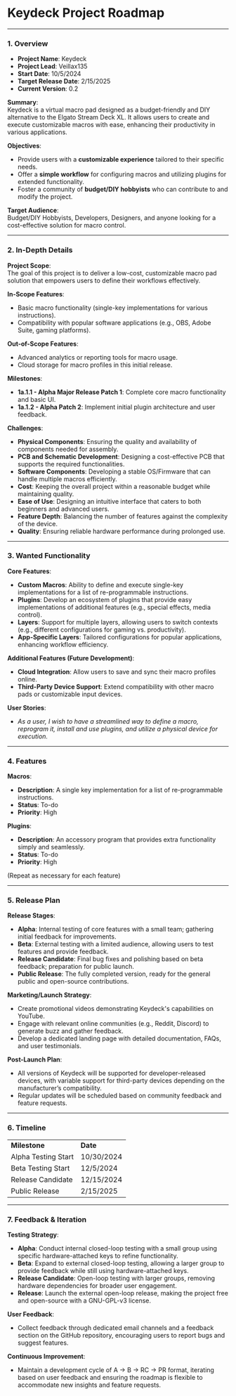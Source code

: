 # Keydeck Project Roadmap


---


###  **1. Overview**



* **Project Name**: Keydeck
* **Project Lead**: Veillax135
* **Start Date**: 10/5/2024
* **Target Release Date**: 2/15/2025
* **Current Version**: 0.2

**Summary**: \
Keydeck is a virtual macro pad designed as a budget-friendly and DIY alternative to the Elgato Stream Deck XL. It allows users to create and execute customizable macros with ease, enhancing their productivity in various applications.

**Objectives**:



* Provide users with a **customizable experience** tailored to their specific needs.
* Offer a **simple workflow** for configuring macros and utilizing plugins for extended functionality.
* Foster a community of **budget/DIY hobbyists** who can contribute to and modify the project.

**Target Audience**: \
Budget/DIY Hobbyists, Developers, Designers, and anyone looking for a cost-effective solution for macro control.


---


### **2. In-Depth Details**

**Project Scope**: \
The goal of this project is to deliver a low-cost, customizable macro pad solution that empowers users to define their workflows effectively.

**In-Scope Features**:



* Basic macro functionality (single-key implementations for various instructions).
* Compatibility with popular software applications (e.g., OBS, Adobe Suite, gaming platforms).

**Out-of-Scope Features**:



* Advanced analytics or reporting tools for macro usage.
* Cloud storage for macro profiles in this initial release.

**Milestones**:



* **1a.1.1 - Alpha Major Release Patch 1**: Complete core macro functionality and basic UI.
* **1a.1.2 - Alpha Patch 2**: Implement initial plugin architecture and user feedback.

**Challenges**:



* **Physical Components**: Ensuring the quality and availability of components needed for assembly.
* **PCB and Schematic Development**: Designing a cost-effective PCB that supports the required functionalities.
* **Software Components**: Developing a stable OS/Firmware that can handle multiple macros efficiently.
* **Cost**: Keeping the overall project within a reasonable budget while maintaining quality.
* **Ease of Use**: Designing an intuitive interface that caters to both beginners and advanced users.
* **Feature Depth**: Balancing the number of features against the complexity of the device.
* **Quality**: Ensuring reliable hardware performance during prolonged use.

---


### **3. Wanted Functionality**


**Core Features**:



* **Custom Macros**: Ability to define and execute single-key implementations for a list of re-programmable instructions.
* **Plugins**: Develop an ecosystem of plugins that provide easy implementations of additional features (e.g., special effects, media control).
* **Layers**: Support for multiple layers, allowing users to switch contexts (e.g., different configurations for gaming vs. productivity).
* **App-Specific Layers**: Tailored configurations for popular applications, enhancing workflow efficiency.

**Additional Features (Future Development)**:



* **Cloud Integration**: Allow users to save and sync their macro profiles online.
* **Third-Party Device Support**: Extend compatibility with other macro pads or customizable input devices.

**User Stories**:



* *As a user, I wish to have a streamlined way to define a macro, reprogram it, install and use plugins, and utilize a physical device for execution.*

---


### **4. Features**


**Macros**:



* **Description**: A single key implementation for a list of re-programmable instructions.
* **Status**: To-do
* **Priority**: High

**Plugins**:



* **Description**: An accessory program that provides extra functionality simply and seamlessly.
* **Status**: To-do
* **Priority**: High

(Repeat as necessary for each feature)


---


### **5. Release Plan**

**Release Stages**:



* **Alpha**: Internal testing of core features with a small team; gathering initial feedback for improvements.
* **Beta**: External testing with a limited audience, allowing users to test features and provide feedback.
* **Release Candidate**: Final bug fixes and polishing based on beta feedback; preparation for public launch.
* **Public Release**: The fully completed version, ready for the general public and open-source contributions.

**Marketing/Launch Strategy**:



* Create promotional videos demonstrating Keydeck's capabilities on YouTube.
* Engage with relevant online communities (e.g., Reddit, Discord) to generate buzz and gather feedback.
* Develop a dedicated landing page with detailed documentation, FAQs, and user testimonials.

**Post-Launch Plan**:



* All versions of Keydeck will be supported for developer-released devices, with variable support for third-party devices depending on the manufacturer’s compatibility.
* Regular updates will be scheduled based on community feedback and feature requests.

---


### **6. Timeline**


<table>
  <tr>
   <td>
    <strong>Milestone</strong>
   </td>
   <td>
    <strong>Date</strong>
   </td>
  </tr>
  <tr>
   <td>
    Alpha Testing Start
   </td>
   <td>
    10/30/2024
   </td>
  </tr>
  <tr>
   <td>
    Beta Testing Start
   </td>
   <td>
    12/5/2024
   </td>
  </tr>
  <tr>
   <td>
    Release Candidate
   </td>
   <td>
    12/15/2024
   </td>
  </tr>
  <tr>
   <td>
    Public Release
   </td>
   <td>
    2/15/2025
   </td>
  </tr>
</table>



---


### **7. Feedback & Iteration**


**Testing Strategy**:



* **Alpha**: Conduct internal closed-loop testing with a small group using specific hardware-attached keys to refine functionality.
* **Beta**: Expand to external closed-loop testing, allowing a larger group to provide feedback while still using hardware-attached keys.
* **Release Candidate**: Open-loop testing with larger groups, removing hardware dependencies for broader user engagement.
* **Release**: Launch the external open-loop release, making the project free and open-source with a GNU-GPL-v3 license.

**User Feedback**:



* Collect feedback through dedicated email channels and a feedback section on the GitHub repository, encouraging users to report bugs and suggest features.

**Continuous Improvement**:



* Maintain a development cycle of A -> B -> RC -> PR format, iterating based on user feedback and ensuring the roadmap is flexible to accommodate new insights and feature requests.
